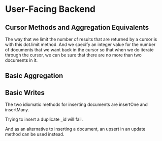 # User-Facing Backend
## Cursor Methods and Aggregation Equivalents
The way that we limit the number of results that are returned by a cursor is with this dot.limit method.
And we specify an integer value for the number of documents that we want back in the cursor so that when we do iterate through the cursor, we can be sure that there are no more than two documents in it.

## Basic Aggregation

## Basic Writes
The two idiomatic methods for inserting documents are insertOne and insertMany.

Trying to insert a duplicate _id will fail.

And as an alternative to inserting a document, an upsert in an update method can be used instead.

